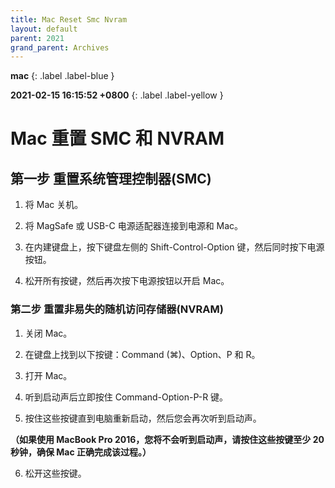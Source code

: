```yaml
---
title: Mac Reset Smc Nvram
layout: default
parent: 2021
grand_parent: Archives
---
```


**mac**
{: .label .label-blue }

**2021-02-15 16:15:52 +0800**
{: .label .label-yellow }

# Mac 重置 SMC 和 NVRAM

## 第一步 重置系统管理控制器(SMC)

1. 将 Mac 关机。

2. 将 MagSafe 或 USB-C 电源适配器连接到电源和 Mac。

3. 在内建键盘上，按下键盘左侧的 Shift-Control-Option 键，然后同时按下电源按钮。

4. 松开所有按键，然后再次按下电源按钮以开启 Mac。

### 第二步 重置非易失的随机访问存储器(NVRAM)

1. 关闭 Mac。

2. 在键盘上找到以下按键：Command (⌘)、Option、P 和 R。

3. 打开 Mac。

4. 听到启动声后立即按住 Command-Option-P-R 键。

5. 按住这些按键直到电脑重新启动，然后您会再次听到启动声。

**（如果使用 MacBook Pro 2016，您将不会听到启动声，请按住这些按键至少 20 秒钟，确保 Mac 正确完成该过程。）**

6. 松开这些按键。